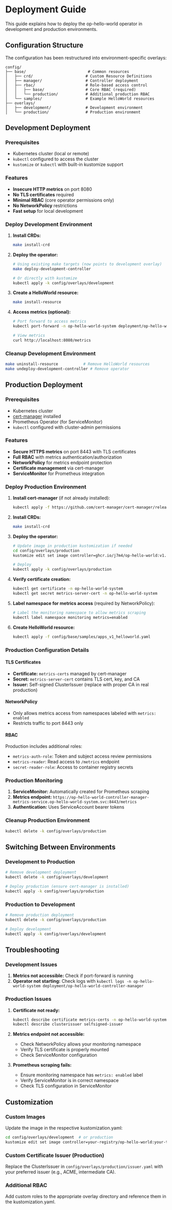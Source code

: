 # Deployment Guide

This guide explains how to deploy the op-hello-world operator in development and production environments.

## Configuration Structure

The configuration has been restructured into environment-specific overlays:

```
config/
├── base/                           # Common resources
│   ├── crd/                       # Custom Resource Definitions
│   ├── manager/                   # Controller deployment
│   ├── rbac/                      # Role-based access control
│   │   ├── base/                  # Core RBAC (required)
│   │   └── production/            # Additional production RBAC
│   └── samples/                   # Example HelloWorld resources
├── overlays/
│   ├── development/               # Development environment
│   └── production/                # Production environment
```

## Development Deployment

### Prerequisites
- Kubernetes cluster (local or remote)
- `kubectl` configured to access the cluster
- `kustomize` or `kubectl` with built-in kustomize support

### Features
- **Insecure HTTP metrics** on port 8080
- **No TLS certificates** required
- **Minimal RBAC** (core operator permissions only)
- **No NetworkPolicy** restrictions
- **Fast setup** for local development

### Deploy Development Environment

1. **Install CRDs:**
   ```bash
   make install-crd
   ```

2. **Deploy the operator:**
   ```bash
   # Using existing make targets (now points to development overlay)
   make deploy-development-controller
   
   # Or directly with kustomize
   kubectl apply -k config/overlays/development
   ```

3. **Create a HelloWorld resource:**
   ```bash
   make install-resource
   ```

4. **Access metrics (optional):**
   ```bash
   # Port forward to access metrics
   kubectl port-forward -n op-hello-world-system deployment/op-hello-world-controller-manager 8080:8080
   
   # View metrics
   curl http://localhost:8080/metrics
   ```

### Cleanup Development Environment
```bash
make uninstall-resource           # Remove HelloWorld resources
make undeploy-development-controller # Remove operator
```

## Production Deployment

### Prerequisites
- Kubernetes cluster
- [cert-manager](https://cert-manager.io/) installed
- Prometheus Operator (for ServiceMonitor)
- `kubectl` configured with cluster-admin permissions

### Features
- **Secure HTTPS metrics** on port 8443 with TLS certificates
- **Full RBAC** with metrics authentication/authorization
- **NetworkPolicy** for metrics endpoint protection
- **Certificate management** via cert-manager
- **ServiceMonitor** for Prometheus integration

### Deploy Production Environment

1. **Install cert-manager** (if not already installed):
   ```bash
   kubectl apply -f https://github.com/cert-manager/cert-manager/releases/download/v1.13.0/cert-manager.yaml
   ```

2. **Install CRDs:**
   ```bash
   make install-crd
   ```

3. **Deploy the operator:**
   ```bash
   # Update image in production kustomization if needed
   cd config/overlays/production
   kustomize edit set image controller=ghcr.io/j7m4/op-hello-world:v1.0.0
   
   # Deploy
   kubectl apply -k config/overlays/production
   ```

4. **Verify certificate creation:**
   ```bash
   kubectl get certificate -n op-hello-world-system
   kubectl get secret metrics-server-cert -n op-hello-world-system
   ```

5. **Label namespace for metrics access** (required by NetworkPolicy):
   ```bash
   # Label the monitoring namespace to allow metrics scraping
   kubectl label namespace monitoring metrics=enabled
   ```

6. **Create HelloWorld resource:**
   ```bash
   kubectl apply -f config/base/samples/apps_v1_helloworld.yaml
   ```

### Production Configuration Details

#### TLS Certificates
- **Certificate:** `metrics-certs` managed by cert-manager
- **Secret:** `metrics-server-cert` contains TLS cert, key, and CA
- **Issuer:** Self-signed ClusterIssuer (replace with proper CA in real production)

#### NetworkPolicy
- Only allows metrics access from namespaces labeled with `metrics: enabled`
- Restricts traffic to port 8443 only

#### RBAC
Production includes additional roles:
- `metrics-auth-role`: Token and subject access review permissions
- `metrics-reader`: Read access to `/metrics` endpoint
- `secret-reader-role`: Access to container registry secrets

### Production Monitoring

1. **ServiceMonitor:** Automatically created for Prometheus scraping
2. **Metrics endpoint:** `https://op-hello-world-controller-manager-metrics-service.op-hello-world-system.svc:8443/metrics`
3. **Authentication:** Uses ServiceAccount bearer tokens

### Cleanup Production Environment
```bash
kubectl delete -k config/overlays/production
```

## Switching Between Environments

### Development to Production
```bash
# Remove development deployment
kubectl delete -k config/overlays/development

# Deploy production (ensure cert-manager is installed)
kubectl apply -k config/overlays/production
```

### Production to Development
```bash
# Remove production deployment
kubectl delete -k config/overlays/production

# Deploy development
kubectl apply -k config/overlays/development
```

## Troubleshooting

### Development Issues
1. **Metrics not accessible:** Check if port-forward is running
2. **Operator not starting:** Check logs with `kubectl logs -n op-hello-world-system deployment/op-hello-world-controller-manager`

### Production Issues
1. **Certificate not ready:** 
   ```bash
   kubectl describe certificate metrics-certs -n op-hello-world-system
   kubectl describe clusterissuer selfsigned-issuer
   ```

2. **Metrics endpoint not accessible:**
   - Check NetworkPolicy allows your monitoring namespace
   - Verify TLS certificate is properly mounted
   - Check ServiceMonitor configuration

3. **Prometheus scraping fails:**
   - Ensure monitoring namespace has `metrics: enabled` label
   - Verify ServiceMonitor is in correct namespace
   - Check TLS configuration in ServiceMonitor

## Customization

### Custom Images
Update the image in the respective kustomization.yaml:
```bash
cd config/overlays/development  # or production
kustomize edit set image controller=your-registry/op-hello-world:your-tag
```

### Custom Certificate Issuer (Production)
Replace the ClusterIssuer in `config/overlays/production/issuer.yaml` with your preferred issuer (e.g., ACME, intermediate CA).

### Additional RBAC
Add custom roles to the appropriate overlay directory and reference them in the kustomization.yaml.